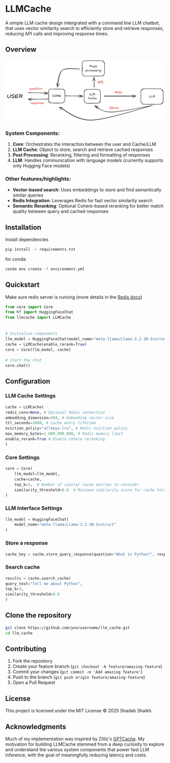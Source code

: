 # LLMCache

A simple LLM cache design intergrated with a command line LLM chatbot, that uses vector similarity search to efficiently store and retrieve responses, reducing API calls and improving response times.

## Overview

![LLM Cache System Architecture](./assets/sketch.png)

### System Components:

1. **Core**: Orchestrates the interaction between the user and Cache/LLM
2. **LLM Cache**: Object to store, search and retrieve cached responses
3. **Post Processing**: Reranking, filtering and formatting of responses
4. **LLM**: Handles communication with language models (currently supports only Hugging Face models)

### Other features/highlights:

- **Vector-based search**: Uses embeddings to store and find semantically similar queries
- **Redis Integration**: Leverages Redis for fast vector similarity search
- **Semantic Reranking**: Optional Cohere-based reranking for better match quality between query and cached responses

## Installation

Install dependencies

```bash
pip install -r requirements.txt
```

for conda:

```bash
conda env create -f environment.yml
```

## Quickstart

Make sure redis server is running (more details in the [Redis docs](https://redis.io/docs/latest/operate/oss_and_stack/install/install-stack/))

```python
from core import Core
from hf import HuggingFaceChat
from llmcache import LLMCache


# Initialize components
llm_model = HuggingFaceChat(model_name="meta-llama/Llama-3.2-3B-Instruct")
cache = LLMCache(enable_rerank=True)
core = Core(llm_model, cache)

# Start the chat
core.chat()
```

## Configuration

### LLM Cache Settings

```python
cache = LLMCache(
redis_conn=None, # Optional Redis connection
embedding_dimension=384, # Embedding vector size
ttl_seconds=3600, # Cache entry lifetime
eviction_policy="allkeys-lru", # Redis eviction policy
max_memory_bytes=1_000_000_000, # Redis memory limit
enable_rerank=True # Enable Cohere reranking
)
```

### Core Settings

```python
core = Core(
    llm_model=llm_model,
    cache=cache,
    top_k=3,  # Number of similar cache entries to consider
    similarity_threshold=0.8  # Minimum similarity score for cache hits
)
```

### LLM Interface Settings

```python
llm_model = HuggingFaceChat(
    model_name="meta-llama/Llama-3.2-3B-Instruct"
)
```

### Store a response

```python
cache_key = cache.store_query_response(question="What is Python?", response="Python is...")
```

### Search cache

```python
results = cache.search_cache(
query_text="Tell me about Python",
top_k=3,
similarity_threshold=0.8
)
```

## Clone the repository

```bash 
git clone https://github.com/yourusername/llm_cache.git
cd llm_cache
```

## Contributing

1. Fork the repository
2. Create your feature branch (`git checkout -b feature/amazing-feature`)
3. Commit your changes (`git commit -m 'Add amazing feature'`)
4. Push to the branch (`git push origin feature/amazing-feature`)
5. Open a Pull Request

## License

This project is licensed under the MIT License © 2025 Shadab Shaikh.

## Acknowledgments

Much of my implementation was inspired by Zilliz's [GPTCache](https://github.com/zilliztech/GPTCache). My motivation for building LLMCache stemmed from a deep curiosity to explore and understand the various system components that power fast LLM inference, with the goal of meaningfully reducing latency and costs.

